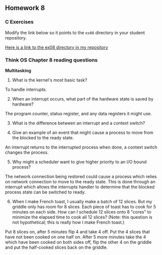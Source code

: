 ## Homework 8

### C Exercises

Modify the link below so it points to the `ex08` directory in your
student repository.

[Here is a link to the ex08 directory in my repository](https://github.com/LucyWilcox/ExercisesInC/tree/master/exercises/ex08)

### Think OS Chapter 8 reading questions

**Multitasking**

1) What is the kernel's most basic task?

To handle interrupts.

2) When an interrupt occurs, what part of the hardware state is saved by hardware?

The program counter, status register, and any data registers it might use.

3) What is the difference between an interrupt and a context switch?

4) Give an example of an event that might cause a process to move from the blocked to the ready state.

An interrupt returns to the interrupted process when done, a context switch changes the process.

5) Why might a scheduler want to give higher priority to an I/O bound process?

The network connection being restored could cause a process which relies on network connection to move to the ready state. This is done through an interrupt which allows the interrupts handler to determine that the blocked process state can be switched to ready.


6) When I make French toast, I usually make a batch of 12 slices.  But my griddle only has room for 8 slices. 
Each piece of toast has to cook for 5 minutes on each side.  How can I schedule 12 slices onto 8 "cores"
to minimize the elapsed time to cook all 12 slices?  (Note: this question is not hypothetical; 
this is really how I make French toast.)

Put 8 slices on, after 5 minutes flip 4 and take 4 off. Put the 4 slices that have not been cooked on one half on. After 5 more minutes take the 4 which have been cooked on both sides off, flip the other 4 on the griddle and put the half-cooked slices back on the griddle. 



